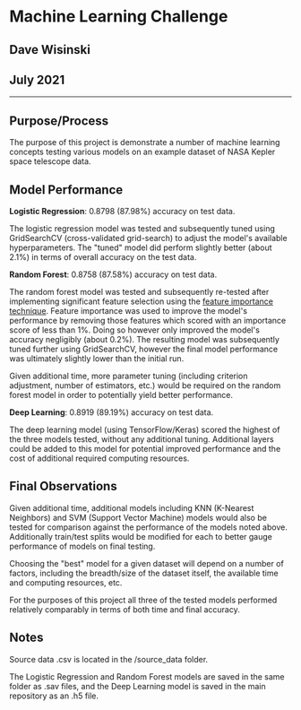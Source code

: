 # Machine Learning Challenge
Dave Wisinski
----
July 2021
----
----

## Purpose/Process

The purpose of this project is demonstrate a number of machine learning concepts testing various models on an example dataset of NASA Kepler space telescope data.

## Model Performance

**Logistic Regression**: 0.8798 (87.98%) accuracy on test data.

The logistic regression model was tested and subsequently tuned using GridSearchCV (cross-validated grid-search) to adjust the model's available hyperparameters. The "tuned" model did perform slightly better (about 2.1%) in terms of overall accuracy on the test data.

**Random Forest**: 0.8758 (87.58%) accuracy on test data.

The random forest model was tested and subsequently re-tested after implementing significant feature selection using the [feature importance technique](https://scikit-learn.org/stable/auto_examples/ensemble/plot_forest_importances.html). Feature importance was used to improve the model's performance by removing those features which scored with an importance score of less than 1%. Doing so however only improved the model's accuracy negligibly (about 0.2%). The resulting model was subsequently tuned further using GridSearchCV, however the final model performance was ultimately slightly lower than the initial run.

Given additional time, more parameter tuning (including criterion adjustment, number of estimators, etc.) would be required on the random forest model in order to potentially yield better performance.

**Deep Learning**: 0.8919 (89.19%) accuracy on test data.

The deep learning model (using TensorFlow/Keras) scored the highest of the three models tested, without any additional tuning. Additional layers could be added to this model for potential improved performance and the cost of additional required computing resources.

## Final Observations

Given additional time, additional models including KNN (K-Nearest Neighbors) and SVM (Support Vector Machine) models would also be tested for comparison against the performance of the models noted above. Additionally train/test splits would be modified for each to better gauge performance of models on final testing.

Choosing the "best" model for a given dataset will depend on a number of factors, including the breadth/size of the dataset itself, the available time and computing resources, etc.

For the purposes of this project all three of the tested models performed relatively comparably in terms of both time and final accuracy.

## Notes

Source data .csv is located in the /source_data folder.

The Logistic Regression and Random Forest models are saved in the same folder as .sav files, and the Deep Learning model is saved in the main repository as an .h5 file.
